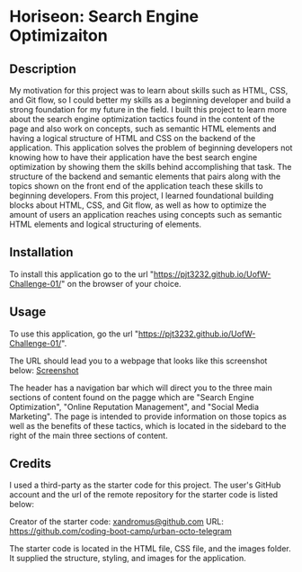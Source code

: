 # Horiseon: Search Engine Optimizaiton

## Description
My motivation for this project was to learn about skills such as HTML, CSS, and Git flow, so I could better my skills as a beginning developer and build a strong foundation for my future in the field. I built this project to learn more about the search engine optimization tactics found in the content of the page and also work on concepts, such as semantic HTML elements and having a logical structure of HTML and CSS on the backend of the application. This application solves the problem of beginning developers not knowing how to have their application have the best search engine optimization by showing them the skills behind accomplishing that task. The structure of the backend and semantic elements that pairs along with the topics shown on the front end of the application teach these skills to beginning developers. From this project, I learned foundational building blocks about HTML, CSS, and Git flow, as well as how to optimize the amount of users an application reaches using concepts such as semantic HTML elements and logical structuring of elements.

## Installation
To install this application go to the url "https://pjt3232.github.io/UofW-Challenge-01/" on the browser of your choice.

## Usage
To use this application, go the url "https://pjt3232.github.io/UofW-Challenge-01/". 

The URL should lead you to a webpage that looks like this screenshot below:
[Screenshot](./assets/images/UofW-Challenge-01-Screenshot.png)

The header has a navigation bar which will direct you to the three main sections of content found on the pagge which are "Search Engine Optimization", "Online Reputation Management", and "Social Media Marketing". The page is intended to provide information on those topics as well as the benefits of these tactics, which is located in the sidebard to the right of the main three sections of content.

## Credits
I used a third-party as the starter code for this project. The user's GitHub account and the url of the remote repository for the starter code is listed below:

Creator of the starter code: xandromus@github.com
URL: https://github.com/coding-boot-camp/urban-octo-telegram

The starter code is located in the HTML file, CSS file, and the images folder. It supplied the structure, styling, and images for the application.
